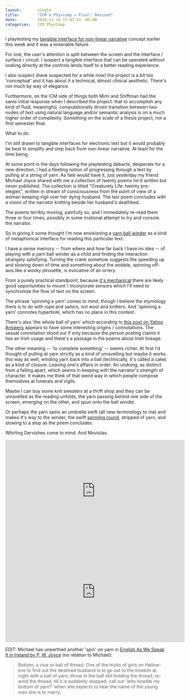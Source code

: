 ```yaml
---
layout:       single
title:        "ICM & Physcomp » Final: Revised"
date:         2018-11-18 17:43:52 -05:00
categories:   ICM PhysComp
---
```


I playtesting my [tangible interface for non-linear narrative](https://itp.nopivnick.com/physcomp/final-assignment-first-pass/) concept earlier this week and it was a miserable failure.

For one, the user's attention is split between the screen and the interface / surface / circuit. I suspect a tangible interface that can be operated without looking directly at the controls lends itself to a better reading experience.

I also suspect (have suspected for a while now) the project is a bit too 'conceptual' and it has about it a technical, almost clinical aesthetic. There's not much by way of elegance.

Furthermore, on the ICM side of things both Mimi and Shiffman had the same initial response when I described the project: that to accomplish any kind of fluid, meaningful, computationally driven transition between two nodes of text using natural language and/or semantic analysis is on a much higher order of complexity. Something on the scale of a thesis project, not a first semester final.

What to do.

I'm still drawn to tangible interfaces for electronic text but it would probably be best to simplify and step back from non-linear narrative. At least for the time being.

At some point in the days following the playtesting debacle, desperate for a new direction, I had a fleeting notion of progressing through a text by pulling at a string of yarn. As fate would have it, just yesterday my friend Michael Joyce shared with me a collection of twenty poems he'd written but never published. The collection is titled "Creaturely Life: twenty pre-elegies", written in stream of consciousness from the point of view of a woman keeping vigil over her dying husband. The last poem concludes with a vision of the narrator knitting beside her husband's deathbed.

The poems terribly moving, painfully so, and I immediately re-read them three or four times, possibly in some irrational attempt to try and console the narrator.

So in giving it some thought I'm now envisioning a [yarn ball winder](https://www.knitpicks.com/accessories/Yarn_Ball_Winder__D82500.html) as a kind of metaphorical interface for reading this particular text.

I have a sense memory -- from where and how far back I have no idea -- of playing with a yarn ball winder as a child and finding the interaction strangely satisfying. Turning the crank somehow suggests the speeding up and slowing down of time and something about the wobble, spinning off-axis like a wonky pirouette, is evocative of an orrery.

From a purely practical standpoint, because [it's mechanical](https://pin.it/zdqm6yirlifez7) there are likely good opportunities to mount / incorporate sensors which I'll need to synchronize the flow of text on the screen.

The phrase 'spinning a yarn' comes to mind, though I believe the etymology there is to do with rope and sailors, not wool and knitters. And 'spinning a yarn' connotes hyperbole, which has no place in this context.

There's also 'the whole ball of yarn' which according to [this post on Yahoo Answers](https://answers.yahoo.com/question/index?qid=20060707144535AAoOAtA) appears to have some interesting origins / connotations. The sexual connotation stood out if only because the person posting claims it has an Irish usage and there's a passage in the poems about Irish lineage.

The other meaning -- 'to complete something' -- seems richer. At first I'd thought of pulling at yarn strictly as a kind of unravelling but maybe it works this way as well, winding yarn back into a ball (technically, it's called a cake) as a kind of closure. Leaving one's affairs in order. An undoing, as distinct from a falling apart, which seems in keeping with the narrator's strength of character. It makes me think of that weird way in which people compose themselves at funerals and vigils.

Maybe I can buy some knit sweaters at a thrift shop and they can be unravelled as the reading unfolds, the yarn passing behind one side of the screen, emerging on the other, and spun onto the ball winder.

Or perhaps the yarn spins an umbrella swift (all new terminology to me) and makes it's way to the winder, the swift [spinning round](https://youtu.be/4CZBnsvDNBI?t=135), stripped of yarn, and slowing to a stop as the poem concludes.

Whirling Dervishes come to mind. And Moviolas.

<iframe width="560" height="315" src="https://www.youtube.com/embed/4CZBnsvDNBI?start=136" frameborder="0" allow="accelerometer; autoplay; encrypted-media; gyroscope; picture-in-picture" allowfullscreen></iframe>

<br>

<iframe width="560" height="315" src="https://www.youtube.com/embed/KcCmwkt--1g" frameborder="0" allow="accelerometer; autoplay; encrypted-media; gyroscope; picture-in-picture" allowfullscreen></iframe>

<br>

EDIT: Michael has unearthed another 'spin' on yarn in [English As We Speak It in Ireland by P. W. Joyce](https://www.gutenberg.org/ebooks/34251) (no relation to Michael):

> Bottom; a clue or ball of thread. One of the tricks of girls on Hallow-eve to find out the destined husband is to go out to the limekiln at night with a ball of yarn; throw in the ball still holding the thread; re-wind the thread, till it is suddenly stopped; call out 'who howlds my bottom of yarn?' when she expects to hear the name of the young man she is to marry.
